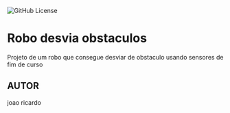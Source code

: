 ![GitHub License](https://img.shields.io/github/license/ricardjr/robo_desvia)

# Robo desvia obstaculos
Projeto de um robo que consegue desviar de obstaculo usando sensores de fim de curso 
## AUTOR 
joao ricardo 
